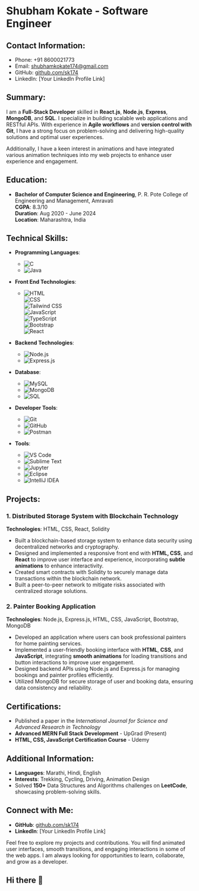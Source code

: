 # Shubham Kokate - Software Engineer

## Contact Information:
- Phone: +91 8600021773
- Email: shubhamkokate174@gmail.com
- GitHub: [github.com/sk174](https://github.com/sk174)
- LinkedIn: [Your LinkedIn Profile Link]

## Summary:
I am a **Full-Stack Developer** skilled in **React.js**, **Node.js**, **Express**, **MongoDB**, and **SQL**. I specialize in building scalable web applications and RESTful APIs. With experience in **Agile workflows** and **version control with Git**, I have a strong focus on problem-solving and delivering high-quality solutions and optimal user experiences.

Additionally, I have a keen interest in animations and have integrated various animation techniques into my web projects to enhance user experience and engagement.

## Education:
- **Bachelor of Computer Science and Engineering**, P. R. Pote College of Engineering and Management, Amravati  
  **CGPA**: 8.3/10  
  **Duration**: Aug 2020 - June 2024  
  **Location**: Maharashtra, India

## Technical Skills:
- **Programming Languages**:  
  - ![C](https://img.shields.io/badge/C-00599C?style=for-the-badge&logo=c&logoColor=white)  
  - ![Java](https://img.shields.io/badge/Java-007396?style=for-the-badge&logo=java&logoColor=white)

- **Front End Technologies**:  
  - ![HTML](https://img.shields.io/badge/HTML5-E34F26?style=for-the-badge&logo=html5&logoColor=white)  
   ![CSS](https://img.shields.io/badge/CSS3-1572B6?style=for-the-badge&logo=css3&logoColor=white)  
   ![Tailwind CSS](https://img.shields.io/badge/Tailwind%20CSS-06B6D4?style=for-the-badge&logo=tailwindcss&logoColor=white)  
   ![JavaScript](https://img.shields.io/badge/JavaScript-F7DF1E?style=for-the-badge&logo=javascript&logoColor=black)  
   ![TypeScript](https://img.shields.io/badge/TypeScript-3178C6?style=for-the-badge&logo=typescript&logoColor=white)  
   ![Bootstrap](https://img.shields.io/badge/Bootstrap-7952B3?style=for-the-badge&logo=bootstrap&logoColor=white)  
   ![React](https://img.shields.io/badge/React-61DAFB?style=for-the-badge&logo=react&logoColor=black)  

- **Backend Technologies**:  
  - ![Node.js](https://img.shields.io/badge/Node.js-339933?style=for-the-badge&logo=node.js&logoColor=white)  
  - ![Express.js](https://img.shields.io/badge/Express.js-000000?style=for-the-badge&logo=express&logoColor=white)

- **Database**:  
  - ![MySQL](https://img.shields.io/badge/MySQL-4479A1?style=for-the-badge&logo=mysql&logoColor=white)  
  - ![MongoDB](https://img.shields.io/badge/MongoDB-47A248?style=for-the-badge&logo=mongodb&logoColor=white)  
  - ![SQL](https://img.shields.io/badge/SQL-003B57?style=for-the-badge&logo=sql&logoColor=white)

- **Developer Tools**:  
  - ![Git](https://img.shields.io/badge/Git-F05032?style=for-the-badge&logo=git&logoColor=white)  
  - ![GitHub](https://img.shields.io/badge/GitHub-181717?style=for-the-badge&logo=github&logoColor=white)  
  - ![Postman](https://img.shields.io/badge/Postman-FF6C37?style=for-the-badge&logo=postman&logoColor=white)

- **Tools**:  
  - ![VS Code](https://img.shields.io/badge/VS%20Code-007ACC?style=for-the-badge&logo=visualstudiocode&logoColor=white)  
  - ![Sublime Text](https://img.shields.io/badge/Sublime%20Text-FF9800?style=for-the-badge&logo=sublimetext&logoColor=white)  
  - ![Jupyter](https://img.shields.io/badge/Jupyter-F37626?style=for-the-badge&logo=jupyter&logoColor=white)  
  - ![Eclipse](https://img.shields.io/badge/Eclipse-2C2255?style=for-the-badge&logo=eclipse&logoColor=white)  
  - ![IntelliJ IDEA](https://img.shields.io/badge/IntelliJ%20IDEA-000000?style=for-the-badge&logo=intellij-idea&logoColor=white)

## Projects:
### 1. **Distributed Storage System with Blockchain Technology**  
**Technologies**: HTML, CSS, React, Solidity  
- Built a blockchain-based storage system to enhance data security using decentralized networks and cryptography.
- Designed and implemented a responsive front end with **HTML, CSS**, and **React** to improve user interface and experience, incorporating **subtle animations** to enhance interactivity.
- Created smart contracts with Solidity to securely manage data transactions within the blockchain network.
- Built a peer-to-peer network to mitigate risks associated with centralized storage solutions.

### 2. **Painter Booking Application**  
**Technologies**: Node.js, Express.js, HTML, CSS, JavaScript, Bootstrap, MongoDB  
- Developed an application where users can book professional painters for home painting services.
- Implemented a user-friendly booking interface with **HTML**, **CSS**, and **JavaScript**, integrating **smooth animations** for loading transitions and button interactions to improve user engagement.
- Designed backend APIs using Node.js and Express.js for managing bookings and painter profiles efficiently.
- Utilized MongoDB for secure storage of user and booking data, ensuring data consistency and reliability.

## Certifications:
- Published a paper in the *International Journal for Science and Advanced Research in Technology*  
- **Advanced MERN Full Stack Development** - UpGrad (Present)  
- **HTML, CSS, JavaScript Certification Course** - Udemy

## Additional Information:
- **Languages**: Marathi, Hindi, English  
- **Interests**: Trekking, Cycling, Driving, Animation Design  
- Solved **150+** Data Structures and Algorithms challenges on **LeetCode**, showcasing problem-solving skills.

## Connect with Me:
- **GitHub**: [github.com/sk174](https://github.com/sk174)  
- **LinkedIn**: [Your LinkedIn Profile Link]

Feel free to explore my projects and contributions. You will find animated user interfaces, smooth transitions, and engaging interactions in some of the web apps. I am always looking for opportunities to learn, collaborate, and grow as a developer.
## Hi there 👋

<!--
**sk174/sk174** is a ✨ _special_ ✨ repository because its `README.md` (this file) appears on your GitHub profile.

Here are some ideas to get you started:

- 🔭 I’m currently working on ...
- 🌱 I’m currently learning ...
- 👯 I’m looking to collaborate on ...
- 🤔 I’m looking for help with ...
- 💬 Ask me about ...
- 📫 How to reach me: ...
- 😄 Pronouns: ...
- ⚡ Fun fact: ...
-->
